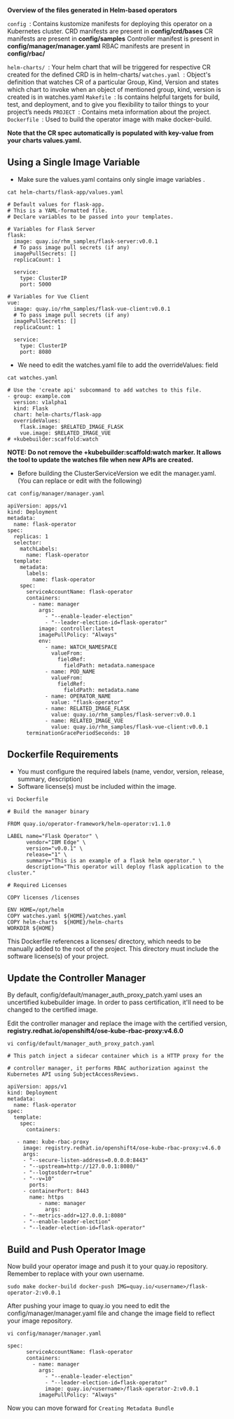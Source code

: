 **Overview of the files generated in Helm-based operators**

`config `: Contains kustomize manifests for deploying this operator on a Kubernetes cluster.
CRD manifests are present in **config/crd/bases**
CR manifests are present in **config/samples**
Controller manifest is present in **config/manager/manager.yaml**
RBAC manifests are present in **config/rbac/**

`helm-charts/ `: Your helm chart that will be triggered for respective CR created for the defined CRD is in helm-charts/ 
`watches.yaml `: Object's definition that watches CR of a particular Group, Kind, Version and states which chart to invoke when an object of mentioned group, kind, version is created is in watches.yaml
`Makefile `: Is contains helpful targets for build, test, and deployment, and to give you flexibility to tailor things to your project’s needs
`PROJECT `: Contains meta information about the project.
`Dockerfile `: Used to build the operator image with make docker-build.

**Note that the CR spec automatically is populated with key-value from your charts values.yaml.**

## Using a Single Image Variable ##

* Make sure the values.yaml contains only single image variables .

```execute
cat helm-charts/flask-app/values.yaml
```

```
# Default values for flask-app.
# This is a YAML-formatted file.
# Declare variables to be passed into your templates.

# Variables for Flask Server
flask:
  image: quay.io/rhm_samples/flask-server:v0.0.1
  # To pass image pull secrets (if any)
  imagePullSecrets: []
  replicaCount: 1
  
  service:
    type: ClusterIP
    port: 5000

# Variables for Vue Client
vue:
  image: quay.io/rhm_samples/flask-vue-client:v0.0.1
  # To pass image pull secrets (if any)
  imagePullSecrets: []
  replicaCount: 1
  
  service:
    type: ClusterIP
    port: 8080
```

* We need to edit the watches.yaml file to add the overrideValues: field 

```execute
cat watches.yaml
```

```
# Use the 'create api' subcommand to add watches to this file.
- group: example.com
  version: v1alpha1
  kind: Flask
  chart: helm-charts/flask-app
  overrideValues:    
    flask.image: $RELATED_IMAGE_FLASK
    vue.image: $RELATED_IMAGE_VUE
# +kubebuilder:scaffold:watch
```

**NOTE: Do not remove the +kubebuilder:scaffold:watch marker. It allows the tool to update the watches file when new APIs are created.**

* Before building the ClusterServiceVersion we edit the manager.yaml.(You can replace or edit with the following)

```execute
cat config/manager/manager.yaml
```

```
apiVersion: apps/v1
kind: Deployment
metadata:
  name: flask-operator
spec:
  replicas: 1
  selector:
    matchLabels:
      name: flask-operator
  template:
    metadata:
      labels:
        name: flask-operator
    spec:
      serviceAccountName: flask-operator
      containers:
        - name: manager
          args:
            - "--enable-leader-election"
            - "--leader-election-id=flask-operator"
          image: controller:latest
          imagePullPolicy: "Always"
          env:
            - name: WATCH_NAMESPACE
              valueFrom:
                fieldRef:
                  fieldPath: metadata.namespace
            - name: POD_NAME
              valueFrom:
                fieldRef:
                  fieldPath: metadata.name
            - name: OPERATOR_NAME
              value: "flask-operator"
            - name: RELATED_IMAGE_FLASK
              value: quay.io/rhm_samples/flask-server:v0.0.1
            - name: RELATED_IMAGE_VUE
              value: quay.io/rhm_samples/flask-vue-client:v0.0.1
      terminationGracePeriodSeconds: 10
```



## Dockerfile Requirements ##

* You must configure the required labels (name, vendor, version, release, summary, description)
* Software license(s) must be included within the image.

```execute
vi Dockerfile
```

```
# Build the manager binary

FROM quay.io/operator-framework/helm-operator:v1.1.0

LABEL name="Flask Operator" \
      vendor="IBM Edge" \
      version="v0.0.1" \
      release="1" \
      summary="This is an example of a flask helm operator." \
      description="This operator will deploy flask application to the cluster."

# Required Licenses

COPY licenses /licenses

ENV HOME=/opt/helm
COPY watches.yaml ${HOME}/watches.yaml
COPY helm-charts  ${HOME}/helm-charts
WORKDIR ${HOME}
```

This Dockerfile references a licenses/ directory, which needs to be manually added to the root of the project. This directory must include the software license(s) of your project.

## Update the Controller Manager ##

By default, config/default/manager_auth_proxy_patch.yaml uses an uncertified kubebuilder image. In order to pass certification, it'll need to be changed to the certified image.

Edit the controller manager and replace the image with the certified version, **registry.redhat.io/openshift4/ose-kube-rbac-proxy:v4.6.0**

```execute
vi config/default/manager_auth_proxy_patch.yaml
```

```
# This patch inject a sidecar container which is a HTTP proxy for the

# controller manager, it performs RBAC authorization against the Kubernetes API using SubjectAccessReviews.

apiVersion: apps/v1
kind: Deployment
metadata:
  name: flask-operator
spec:
  template:
    spec:
      containers:

   - name: kube-rbac-proxy
     image: registry.redhat.io/openshift4/ose-kube-rbac-proxy:v4.6.0
     args:
     - "--secure-listen-address=0.0.0.0:8443"
     - "--upstream=http://127.0.0.1:8080/"
     - "--logtostderr=true"
     - "--v=10"
       ports:
     - containerPort: 8443
       name: https
          - name: manager
            args:
     - "--metrics-addr=127.0.0.1:8080"
     - "--enable-leader-election"
     - "--leader-election-id=flask-operator"
```

## Build and Push Operator Image ## 

Now build your operator image and push it to your quay.io repository. Remember to replace <username> with your own username.

```execute
sudo make docker-build docker-push IMG=quay.io/<username>/flask-operator-2:v0.0.1
```

After pushing your image to quay.io you need to edit the config/manager/manager.yaml file and change the image field to reflect your image repository.

```execute
vi config/manager/manager.yaml
```

```
spec:
      serviceAccountName: flask-operator
      containers:
        - name: manager
          args:
            - "--enable-leader-election"
            - "--leader-election-id=flask-operator"
            image: quay.io/<username>/flask-operator-2:v0.0.1
          imagePullPolicy: "Always"

```

Now you can move forward for `Creating Metadata Bundle`
